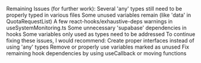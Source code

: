 Remaining Issues (for further work):
Several 'any' types still need to be properly typed in various files
Some unused variables remain (like 'data' in QuotaRequestList)
A few react-hooks/exhaustive-deps warnings in useSystemMonitoring.ts
Some unnecessary 'supabase' dependencies in hooks
Some variables only used as types need to be addressed
To continue fixing these issues, I would recommend:
Create proper interfaces instead of using 'any' types
Remove or properly use variables marked as unused
Fix remaining hook dependencies by using useCallback or moving functions